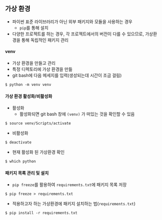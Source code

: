 ## 가상 환경

- 파이썬 표준 라이브러리가 아닌 외부 패키지와 모듈을 사용하는 경우
  - `pip`를 통해 설치
- 다양한 프로젝트를 하는 경우, 각 프로젝트에서의 버전이 다를 수 있으므로, 가상환경을 통해 독립적인 패키지 관리



#### venv

- 가상 환경을 만들고 관리
- 특정 디렉토리에 가상 환경을 만듦
- git bash에 다음 메세지를 입력(생성되는데 시간이 조금 걸림)

```
$ python -m venv venv
```



#### 가상 환경 활성화/비활성화

- 활성화
  - 활성화되면 git bash 창에 `(venv)` 가 떠있는 것을 확인할 수 있음

``` 
$ source venv/Scripts/activate
```

- 비활성화

```
$ deactivate
```

- 현재 활성화 된 가상환경 확인

```
$ which python
```



#### 패키지 목록 관리 및 설치

- `pip freeze`를 활용하여 `requirements.txt`에 패키지 목록 저장

```
$ pip freeze > requirements.txt
```

- 적용하고자 하는 가상환경에 패키지 설치하는 법(`requirements.txt`)

```
$ pip install -r requirements.txt
```

